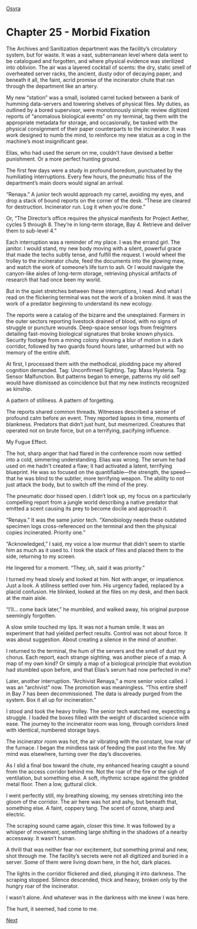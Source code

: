 [Osyra](Osyra.md)

# Chapter 25 - Morbid Fixation

The Archives and Sanitization department was the facility’s circulatory system, but for waste. It was a vast, subterranean level where data went to be catalogued and forgotten, and where physical evidence was sterilized into oblivion. The air was a layered cocktail of scents: the dry, static smell of overheated server racks, the ancient, dusty odor of decaying paper, and beneath it all, the faint, acrid promise of the incinerator chute that ran through the department like an artery.

My new “station” was a small, isolated carrel tucked between a bank of humming data-servers and towering shelves of physical files. My duties, as outlined by a bored supervisor, were monotonously simple: review digitized reports of “anomalous biological events” on my terminal, tag them with the appropriate metadata for storage, and occasionally, be tasked with the physical consignment of their paper counterparts to the incinerator. It was work designed to numb the mind, to reinforce my new status as a cog in the machine’s most insignificant gear.

Elias, who had used the serum on me, couldn’t have devised a better punishment. Or a more perfect hunting ground.

The first few days were a study in profound boredom, punctuated by the humiliating interruptions. Every few hours, the pneumatic hiss of the department’s main doors would signal an arrival.

“Renaya.” A junior tech would approach my carrel, avoiding my eyes, and drop a stack of bound reports on the corner of the desk. “These are cleared for destruction. Incinerator run. Log it when you’re done.”

Or, “The Director’s office requires the physical manifests for Project Aether, cycles 5 through 8. They’re in long-term storage, Bay 4. Retrieve and deliver them to sub-level 4.”

Each interruption was a reminder of my place. I was the errand girl. The janitor. I would stand, my new body moving with a silent, powerful grace that made the techs subtly tense, and fulfill the request. I would wheel the trolley to the incinerator chute, feed the documents into the glowing maw, and watch the work of someone’s life turn to ash. Or I would navigate the canyon-like aisles of long-term storage, retrieving physical artifacts of research that had once been my world.

But in the quiet stretches between these interruptions, I read. And what I read on the flickering terminal was not the work of a broken mind. It was the work of a predator beginning to understand its new ecology.

The reports were a catalog of the bizarre and the unexplained. Farmers in the outer sectors reporting livestock drained of blood, with no signs of struggle or puncture wounds. Deep-space sensor logs from freighters detailing fast-moving biological signatures that broke known physics. Security footage from a mining colony showing a blur of motion in a dark corridor, followed by two guards found hours later, unharmed but with no memory of the entire shift.

At first, I processed them with the methodical, plodding pace my altered cognition demanded. Tag: Unconfirmed Sighting. Tag: Mass Hysteria. Tag: Sensor Malfunction. But patterns began to emerge, patterns my old self would have dismissed as coincidence but that my new instincts recognized as kinship.

A pattern of stillness. A pattern of forgetting.

The reports shared common threads. Witnesses described a sense of profound calm before an event. They reported lapses in time, moments of blankness. Predators that didn’t just hunt, but mesmerized. Creatures that operated not on brute force, but on a terrifying, pacifying influence.

My Fugue Effect.

The hot, sharp anger that had flared in the conference room now settled into a cold, simmering understanding. Elias was wrong. The serum he had used on me hadn't created a flaw; it had activated a latent, terrifying blueprint. He was so focused on the quantifiable—the strength, the speed—that he was blind to the subtler, more terrifying weapon. The ability to not just attack the body, but to switch off the mind of the prey.

The pneumatic door hissed open. I didn’t look up, my focus on a particularly compelling report from a jungle world describing a native predator that emitted a scent causing its prey to become docile and approach it.

“Renaya.” It was the same junior tech. “Xenobiology needs these outdated specimen logs cross-referenced on the terminal and then the physical copies incinerated. Priority one.”

“Acknowledged,” I said, my voice a low murmur that didn’t seem to startle him as much as it used to. I took the stack of files and placed them to the side, returning to my screen.

He lingered for a moment. “They, uh, said it was priority.”

I turned my head slowly and looked at him. Not with anger, or impatience. Just a look. A stillness settled over him. His urgency faded, replaced by a placid confusion. He blinked, looked at the files on my desk, and then back at the main aisle.

“I’ll… come back later,” he mumbled, and walked away, his original purpose seemingly forgotten.

A slow smile touched my lips. It was not a human smile. It was an experiment that had yielded perfect results. Control was not about force. It was about suggestion. About creating a silence in the mind of another.

I returned to the terminal, the hum of the servers and the smell of dust my chorus. Each report, each strange sighting, was another piece of a map. A map of my own kind? Or simply a map of a biological principle that evolution had stumbled upon before, and that Elias’s serum had now perfected in me?

Later, another interruption. “Archivist Renaya,” a more senior voice called. I was an “archivist” now. The promotion was meaningless. “This entire shelf in Bay 7 has been decommissioned. The data is already purged from the system. Box it all up for incineration.”

I stood and took the heavy trolley. The senior tech watched me, expecting a struggle. I loaded the boxes filled with the weight of discarded science with ease. The journey to the incinerator room was long, through corridors lined with identical, numbered storage bays.

The incinerator room was hot, the air vibrating with the constant, low roar of the furnace. I began the mindless task of feeding the past into the fire. My mind was elsewhere, turning over the day’s discoveries.

As I slid a final box toward the chute, my enhanced hearing caught a sound from the access corridor behind me. Not the roar of the fire or the sigh of ventilation, but something else. A soft, rhythmic scrape against the gridded metal floor. Then a low, guttural click.

I went perfectly still, my breathing slowing, my senses stretching into the gloom of the corridor. The air here was hot and ashy, but beneath that, something else. A faint, coppery tang. The scent of ozone, sharp and electric.

The scraping sound came again, closer this time. It was followed by a whisper of movement, something large shifting in the shadows of a nearby accessway. It wasn’t human.

A thrill that was neither fear nor excitement, but something primal and new, shot through me. The facility’s secrets were not all digitized and buried in a server. Some of them were living down here, in the hot, dark places.

The lights in the corridor flickered and died, plunging it into darkness. The scraping stopped. Silence descended, thick and heavy, broken only by the hungry roar of the incinerator.

I wasn't alone. And whatever was in the darkness with me knew I was here.

The hunt, it seemed, had come to me.

[Next](126.md)